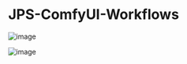 # JPS-ComfyUI-Workflows

![image](https://github.com/JPS-GER/JPS-ComfyUI-Workflows/assets/142158778/54f88add-6575-4ad4-87b3-7c318abb6535)

![image](https://github.com/JPS-GER/JPS-ComfyUI-Workflows/assets/142158778/86572383-f3a9-42a5-8fce-8122de7a6133)




